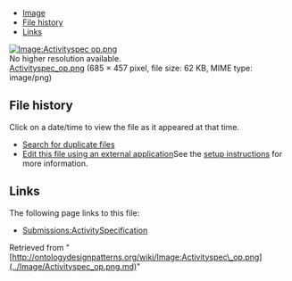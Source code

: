 * [Image](../Image/Activityspec_op.png.md#file)
* [File history](../Image/Activityspec_op.png.md#filehistory)
* [Links](../Image/Activityspec_op.png.md#filelinks)

[![Image:Activityspec op.png](../../../images/2/21/Activityspec_op.png)](../../../images/2/21/Activityspec_op.png)  
No higher resolution available.  
[Activityspec\_op.png](../../../images/2/21/Activityspec_op.png)‎ (685 × 457 pixel, file size: 62 KB, MIME type: image/png)

## File history

Click on a date/time to view the file as it appeared at that time.



  
* [Search for duplicate files](http://ontologydesignpatterns.org/wiki/Special:FileDuplicateSearch/Activityspec_op.png "Special:FileDuplicateSearch/Activityspec op.png")
* [Edit this file using an external application](http://ontologydesignpatterns.org/wiki/index.php?title=Image:Activityspec_op.png&action=edit&externaledit=true&mode=file "Image:Activityspec op.png")See the [setup instructions](http://www.mediawiki.org/wiki/Manual:External_editors "http://www.mediawiki.org/wiki/Manual:External_editors") for more information.

## Links



The following page links to this file:


* [Submissions:ActivitySpecification](../Submissions/ActivitySpecification.md "Submissions:ActivitySpecification")


Retrieved from "[http://ontologydesignpatterns.org/wiki/Image:Activityspec\_op.png](../Image/Activityspec_op.png.md)"